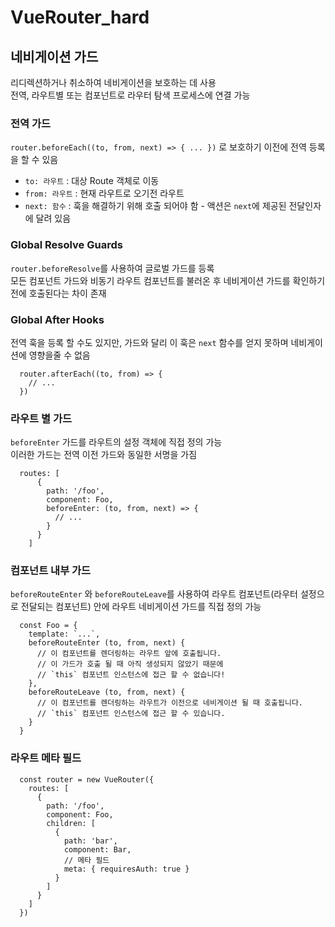# VueRouter_hard

## 네비게이션 가드
리디렉션하거나 취소하여 네비게이션을 보호하는 데 사용 <br>
전역, 라우트별 또는 컴포넌트로 라우터 탐색 프로세스에 연결 가능

### 전역 가드
```router.beforeEach((to, from, next) => { ... })``` 로 보호하기 이전에 전역 등록을 할 수 있음
-  `to: 라우트` : 대상 Route 객체로 이동
-  `from: 라우트` : 현재 라우트로 오기전 라우트
-  `next: 함수` : 훅을 해결하기 위해 호출 되어야 함 - 액션은 `next`에 제공된 전달인자에 달려 있음

### Global Resolve Guards
`router.beforeResolve`를 사용하여 글로벌 가드를 등록 <br>
모든 컴포넌트 가드와 비동기 라우트 컴포넌트를 불러온 후 네비게이션 가드를 확인하기 전에 호출된다는 차이 존재

### Global After Hooks
전역 훅을 등록 할 수도 있지만, 가드와 달리 이 훅은 `next` 함수를 얻지 못하며 네비게이션에 영향을줄 수 없음
```
  router.afterEach((to, from) => {
    // ...
  })
```

### 라우트 별 가드
```beforeEnter``` 가드를 라우트의 설정 객체에 직접 정의 가능 <br>
이러한 가드는 전역 이전 가드와 동일한 서명을 가짐
```
  routes: [
      {
        path: '/foo',
        component: Foo,
        beforeEnter: (to, from, next) => {
          // ...
        }
      }
    ]
```

### 컴포넌트 내부 가드
`beforeRouteEnter` 와 `beforeRouteLeave`를 사용하여 라우트 컴포넌트(라우터 설정으로 전달되는 컴포넌트) 안에 라우트 네비게이션 가드를 직접 정의 가능
```
  const Foo = {
    template: `...`,
    beforeRouteEnter (to, from, next) {
      // 이 컴포넌트를 렌더링하는 라우트 앞에 호출됩니다.
      // 이 가드가 호출 될 때 아직 생성되지 않았기 때문에
      // `this` 컴포넌트 인스턴스에 접근 할 수 없습니다!
    },
    beforeRouteLeave (to, from, next) {
      // 이 컴포넌트를 렌더링하는 라우트가 이전으로 네비게이션 될 때 호출됩니다.
      // `this` 컴포넌트 인스턴스에 접근 할 수 있습니다.
    }
  }
```

### 라우트 메타 필드
```
  const router = new VueRouter({
    routes: [
      {
        path: '/foo',
        component: Foo,
        children: [
          {
            path: 'bar',
            component: Bar,
            // 메타 필드
            meta: { requiresAuth: true }
          }
        ]
      }
    ]
  })

```
